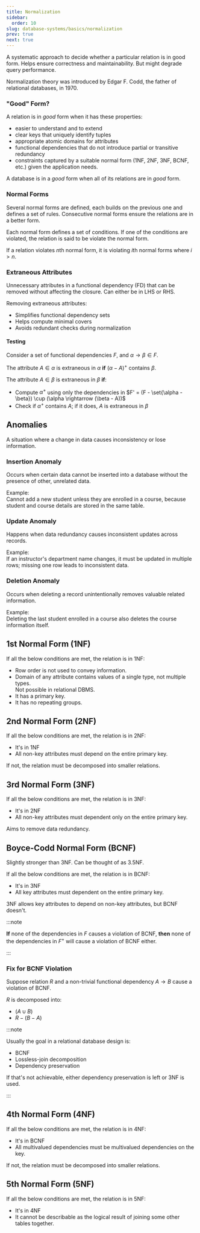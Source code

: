 ```yaml
---
title: Normalization
sidebar:
  order: 10
slug: database-systems/basics/normalization
prev: true
next: true
---
```


A systematic approach to decide whether a particular relation is in good form. Helps ensure correctness and maintainability. But might degrade query performance. 

Normalization theory was introduced by Edgar F. Codd, the father of relational databases, in 1970.

### "Good" Form?

A relation is in _good_ form when it has these properties: 
- easier to understand and to extend
- clear keys that uniquely identify tuples
- appropriate atomic domains for attributes
- functional dependencies that do not introduce partial or transitive redundancy
- constraints captured by a suitable normal form (1NF, 2NF, 3NF, BCNF, etc.) given the application needs.

A database is in a _good_ form when all of its relations are in _good_ form.

### Normal Forms

Several normal forms are defined, each builds on the previous one and defines a set of rules. Consecutive normal forms ensure the relations are in a better form.

Each normal form defines a set of conditions. If one of the conditions are violated, the relation is said to be violate the normal form.

If a relation violates $n$th normal form, it is violating $i$th normal forms where $i \gt n$.

### Extraneous Attributes

Unnecessary attributes in a functional dependency (FD) that can be removed without affecting the closure. Can either be in LHS or RHS.

Removing extraneous attributes:
- Simplifies functional dependency sets
- Helps compute minimal covers
- Avoids redundant checks during normalization

#### Testing

Consider a set of functional dependencies $F$, and $\alpha \rightarrow \beta \in F$.

The attribute $A \in \alpha$ is extraneous in $\alpha$ **if** $(\alpha - A)^+$ contains $\beta$.

The attribute $A \in \beta$ is extraneous in $\beta$ **if**:
- Compute $\alpha^+$ using only the dependencies in $F' = (F - \set{\alpha - \beta}) \cup (\alpha \rightarrow (\beta - A))$
- Check if $\alpha^+$ contains $A$; if it does, $A$ is extraneous in $\beta$

## Anomalies

A situation where a change in data causes inconsistency or lose information.

### Insertion Anomaly
Occurs when certain data cannot be inserted into a database without the presence of other, unrelated data.

Example:  
Cannot add a new student unless they are enrolled in a course, because student and course details are stored in the same table.

### Update Anomaly
Happens when data redundancy causes inconsistent updates across records.

Example:  
If an instructor's department name changes, it must be updated in multiple rows; missing one row leads to inconsistent data.

### Deletion Anomaly
Occurs when deleting a record unintentionally removes valuable related information.

Example:  
Deleting the last student enrolled in a course also deletes the course information itself.

## 1st Normal Form (1NF)

If all the below conditions are met, the relation is in 1NF:
- Row order is not used to convey information.
- Domain of any attribute contains values of a single type, not multiple types.   
  Not possible in relational DBMS.
- It has a primary key.
- It has no repeating groups.

## 2nd Normal Form (2NF)

If all the below conditions are met, the relation is in 2NF:
- It's in 1NF
- All non-key attributes must depend on the entire primary key.

If not, the relation must be decomposed into smaller relations.

## 3rd Normal Form (3NF)

If all the below conditions are met, the relation is in 3NF:
- It's in 2NF
- All non-key attributes must dependent only on the entire primary key.

Aims to remove data redundancy.

## Boyce-Codd Normal Form (BCNF)

Slightly stronger than 3NF. Can be thought of as 3.5NF.

If all the below conditions are met, the relation is in BCNF:
- It's in 3NF
- All key attributes must dependent on the entire primary key.

3NF allows key attributes to depend on non-key attributes, but BCNF doesn't.

:::note

**If** none of the dependencies in $F$ causes a violation of BCNF, **then** none of the dependencies in $F^+$ will cause a violation of BCNF either.

:::

### Fix for BCNF Violation

Suppose relation $R$ and a non-trivial functional dependency $A \rightarrow B$ cause a violation of BCNF.

$R$ is decomposed into:
- $(A \cup B)$
- $R - (B - A)$

:::note

Usually the goal in a relational database design is:
- BCNF
- Lossless-join decomposition
- Dependency preservation

If that's not achievable, either dependency preservation is left or 3NF is used.

:::

## 4th Normal Form (4NF)

If all the below conditions are met, the relation is in 4NF:
- It's in BCNF
- All multivalued dependencies must be multivalued dependencies on the key.

If not, the relation must be decomposed into smaller relations.

## 5th Normal Form (5NF)

If all the below conditions are met, the relation is in 5NF:
- It's in 4NF
- It cannot be describable as the logical result of joining some other tables together.
